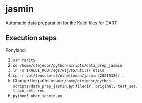 # jasmin

Automatic data preparation for the Kaldi files for DART

## Execution steps

Ponyland:

 1. `ssh rarity`
 2. `cd /home/ctejedor/python-scripts/data_prep_jasmin`
 3. `ln -s $KALDI_ROOT/egs/wsj/s5/utils/ utils` 
 4. `cp -r vol/tensusers3/nvhelleman/jasmin/20210326/ .`
 5. Change the paths inside `/home/ctejedor/python-scripts/data_prep_jasmin.py`: `filedir, original, test_set, train_set, rec`
 6. `python3 uber_jasmin.py`
